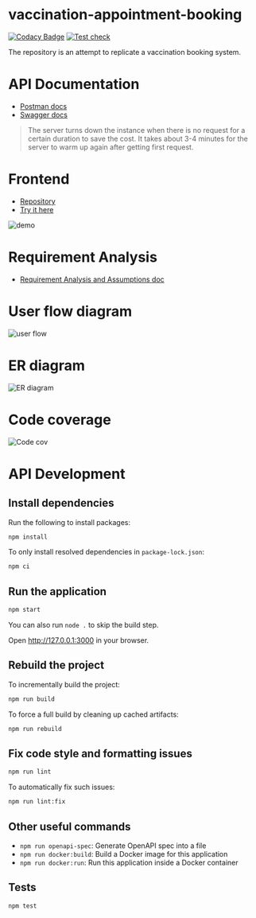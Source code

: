 # vaccination-appointment-booking

[![Codacy Badge](https://api.codacy.com/project/badge/Grade/25e3e783cc444a8aa92dd4d7f14ea11b)](https://app.codacy.com/gh/amitgiri0001/demo-vaccination-booking?utm_source=github.com&utm_medium=referral&utm_content=amitgiri0001/demo-vaccination-booking&utm_campaign=Badge_Grade_Settings)
[![Test check](https://github.com/amitgiri0001/demo-vaccination-booking/actions/workflows/test_check.yaml/badge.svg)](https://github.com/amitgiri0001/demo-vaccination-booking/actions/workflows/test_check.yaml)

The repository is an attempt to replicate a vaccination booking system.

# API Documentation
- [Postman docs](https://documenter.getpostman.com/view/12539300/TzzGFYJ3)
- [Swagger docs](https://vacc-api.herokuapp.com/explorer/#/)

> The server turns down the instance when there is no request for a certain duration to save the cost. It takes about 3-4 minutes for the server to warm up again after getting first request.

# Frontend
- [Repository](https://github.com/amitgiri0001/demo-vaccination-booking-ui) 
- [Try it here](http://vacc-ui.herokuapp.com/) 

![demo](https://github.com/amitgiri0001/demo-vaccination-booking-ui/blob/7fe950ce552fb0042ef1d12222baa2e0b4c751c8/demo/Vaccination_dmeo_gif.gif?raw=true)

# Requirement Analysis
- [Requirement Analysis and Assumptions doc](Requirement_analysis.md)

# User flow diagram
![user flow](user_flow.png)

# ER diagram
![ER diagram](vaccination_db_er.png)

# Code coverage
![Code cov](Code%20coverage.png)
# API Development
## Install dependencies

Run the following to install packages:

```sh
npm install
```

To only install resolved dependencies in `package-lock.json`:

```sh
npm ci
```

## Run the application

```sh
npm start
```

You can also run `node .` to skip the build step.

Open http://127.0.0.1:3000 in your browser.

## Rebuild the project

To incrementally build the project:

```sh
npm run build
```

To force a full build by cleaning up cached artifacts:

```sh
npm run rebuild
```

## Fix code style and formatting issues

```sh
npm run lint
```

To automatically fix such issues:

```sh
npm run lint:fix
```

## Other useful commands

- `npm run openapi-spec`: Generate OpenAPI spec into a file
- `npm run docker:build`: Build a Docker image for this application
- `npm run docker:run`: Run this application inside a Docker container

## Tests

```sh
npm test
```


